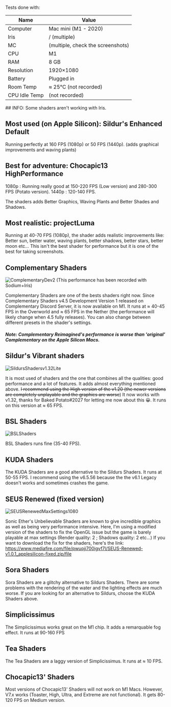 Tests done with:

| Name | Value |
| --- | --- |
| Computer | Mac mini (M1 - 2020) |
| Iris | / (multiple) |
| MC | (multiple, check the screenshots) |
| CPU | M1 |
| RAM | 8 GB |
| Resolution | 1920×1080 |
| Battery | Plugged in |
| Room Temp | ≈ 25°C (not recorded) |
| CPU Idle Temp | (not recorded) |

## INFO: Some shaders aren't working with Iris.

## Most used (on Apple Silicon): Sildur's Enhanced Default

Running perfectly at 160 FPS (1080p) or 50 FPS (1440p). (adds graphical improvements and waving plants)

## Best for adventure: Chocapic13 HighPerformance

1080p : Running really good at 150-220 FPS (Low version) and 280-300 FPS (Potato version).
1440p : 120-140 FPS.

The shaders adds Better Graphics, Waving Plants and Better Shades and Shadows.

## Most realistic: projectLuma

Running at 40-70 FPS (1080p), the shader adds realistic improvements like: Better sun, better water, waving plants, better shadows, better stars, better moon etc…
This isn't the best shader for performance but it is one of the best for taking screenshots.

## Complementary Shaders

![ComplementaryDev2](https://i.goopics.net/fewv21.png)
(This performance has been recorded with Sodium+Iris)

Complementary Shaders are one of the bests shaders right now. Since Complementary Shaders v4.5 Development Version 1 released on Complementary Discord Server, it is now available on M1. It runs at ≈ 40-45 FPS in the Overworld and ≈ 65 FPS in the Nether (the performance will likely change when 4.5 fully releases). You can also change between different presets in the shader's settings.

##### Note: Complementary Reimagined's performance is worse than 'original' Complementary on the Apple Silicon Macs.

## Sildur's Vibrant shaders

![SildursShadersv1.32Lite](https://i.goopics.net/bqghxc.png)

It is most used of shaders and the one that combines all the qualities: good performance and a lot of features. It adds almost everything mentioned above.
~~I recommend using the High version of the v1.20 (the newer versions are completely unplayable and the graphics are worse~~) It now works with v1.32, thanks for Baked Potato#2027 for letting me now about this 😀. It runs on this version at ≈ 65 FPS.

## BSL Shaders

![BSLShaders](https://i.goopics.net/e8t46f.png)

BSL Shaders runs fine (35-40 FPS).

## KUDA Shaders

The KUDA Shaders are a good alternative to the Sildurs Shaders. It runs at 50-55 FPS. I recommend using the v6.5.56 because the the v6.1 Legacy doesn't works and sometimes crashes the game.

## SEUS Renewed (fixed version)

![SEUSRenewedMaxSettings1080](https://i.goopics.net/ehb9ts.png)

Sonic Ether's Unbelievable Shaders are known to give incredible graphics as well as being very performance intensive. Here, I'm using a modified version of the shaders to fix the OpenGL issue but the game is barely playable at max settings (Render quality: 2 ; Shadows quality: 2 etc…) If you want to download the fix for the shaders, here's the link: https://www.mediafire.com/file/pwupji700igvf7l/SEUS-Renewed-v1.0.1_applesilicon-fixed.zip/file

## Sora Shaders

Sora Shaders are a glitchy alternative to Sildurs Shaders. There are some problems with the rendering of the water and the lighting effects are much worse. If you are looking for an alternative to Sildurs, choose the KUDA Shaders above.

## Simplicissimus

The Simplicissimus works great on the M1 chip. It adds a remarquable fog effect. It runs at 90-160 FPS

## Tea Shaders

The Tea Shaders are a laggy version of Simplicissimus. It runs at ≈ 10 FPS.

## Chocapic13' Shaders

Most versions of Chocapic13' Shaders will not work on M1 Macs. However, V7.x works (Toaster, High, Ultra, and Extreme are not functional). It gets 80-120 FPS on Medium version.
